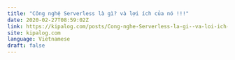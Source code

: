 ```yaml
---
title: "Công nghệ Serverless là gì? và lợi ích của nó !!!"
date: 2020-02-27T08:59:02Z
link: https://kipalog.com/posts/Cong-nghe-Serverless-la-gi--va-loi-ich-cua-no---?utm_medium=RSS&utm_source=news.12bit.vn
site: kipalog.com
language: Vietnamese
draft: false
---
```

